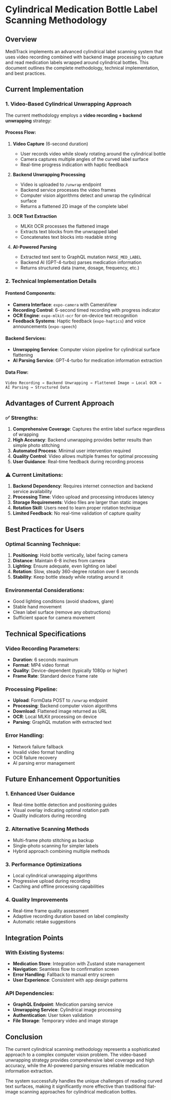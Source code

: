 # Cylindrical Medication Bottle Label Scanning Methodology

## Overview

MediTrack implements an advanced cylindrical label scanning system that uses video recording combined with backend image processing to capture and read medication labels wrapped around cylindrical bottles. This document outlines the complete methodology, technical implementation, and best practices.

## Current Implementation

### 1. Video-Based Cylindrical Unwrapping Approach

The current methodology employs a **video recording + backend unwrapping** strategy:

#### Process Flow:
1. **Video Capture** (6-second duration)
   - User records video while slowly rotating around the cylindrical bottle
   - Camera captures multiple angles of the curved label surface
   - Real-time progress indication with haptic feedback

2. **Backend Unwrapping Processing**
   - Video is uploaded to `/unwrap` endpoint
   - Backend service processes the video frames
   - Computer vision algorithms detect and unwrap the cylindrical surface
   - Returns a flattened 2D image of the complete label

3. **OCR Text Extraction**
   - MLKit OCR processes the flattened image
   - Extracts text blocks from the unwrapped label
   - Concatenates text blocks into readable string

4. **AI-Powered Parsing**
   - Extracted text sent to GraphQL mutation `PARSE_MED_LABEL`
   - Backend AI (GPT-4-turbo) parses medication information
   - Returns structured data (name, dosage, frequency, etc.)

### 2. Technical Implementation Details

#### Frontend Components:
- **Camera Interface**: `expo-camera` with CameraView
- **Recording Control**: 6-second timed recording with progress indicator
- **OCR Engine**: `expo-mlkit-ocr` for on-device text recognition
- **Feedback Systems**: Haptic feedback (`expo-haptics`) and voice announcements (`expo-speech`)

#### Backend Services:
- **Unwrapping Service**: Computer vision pipeline for cylindrical surface flattening
- **AI Parsing Service**: GPT-4-turbo for medication information extraction

#### Data Flow:
```
Video Recording → Backend Unwrapping → Flattened Image → Local OCR → AI Parsing → Structured Data
```

## Advantages of Current Approach

### ✅ Strengths:
1. **Comprehensive Coverage**: Captures the entire label surface regardless of wrapping
2. **High Accuracy**: Backend unwrapping provides better results than simple photo stitching
3. **Automated Process**: Minimal user intervention required
4. **Quality Control**: Video allows multiple frames for optimal processing
5. **User Guidance**: Real-time feedback during recording process

### ⚠️ Current Limitations:
1. **Backend Dependency**: Requires internet connection and backend service availability
2. **Processing Time**: Video upload and processing introduces latency
3. **Storage Requirements**: Video files are larger than static images
4. **Rotation Skill**: Users need to learn proper rotation technique
5. **Limited Feedback**: No real-time validation of capture quality

## Best Practices for Users

### Optimal Scanning Technique:
1. **Positioning**: Hold bottle vertically, label facing camera
2. **Distance**: Maintain 6-8 inches from camera
3. **Lighting**: Ensure adequate, even lighting on label
4. **Rotation**: Slow, steady 360-degree rotation over 6 seconds
5. **Stability**: Keep bottle steady while rotating around it

### Environmental Considerations:
- Good lighting conditions (avoid shadows, glare)
- Stable hand movement
- Clean label surface (remove any obstructions)
- Sufficient space for camera movement

## Technical Specifications

### Video Recording Parameters:
- **Duration**: 6 seconds maximum
- **Format**: MP4 video format
- **Quality**: Device-dependent (typically 1080p or higher)
- **Frame Rate**: Standard device frame rate

### Processing Pipeline:
- **Upload**: FormData POST to `/unwrap` endpoint
- **Processing**: Backend computer vision algorithms
- **Download**: Flattened image returned as URL
- **OCR**: Local MLKit processing on device
- **Parsing**: GraphQL mutation with extracted text

### Error Handling:
- Network failure fallback
- Invalid video format handling
- OCR failure recovery
- AI parsing error management

## Future Enhancement Opportunities

### 1. Enhanced User Guidance
- Real-time bottle detection and positioning guides
- Visual overlay indicating optimal rotation path
- Quality indicators during recording

### 2. Alternative Scanning Methods
- Multi-frame photo stitching as backup
- Single-photo scanning for simpler labels
- Hybrid approach combining multiple methods

### 3. Performance Optimizations
- Local cylindrical unwrapping algorithms
- Progressive upload during recording
- Caching and offline processing capabilities

### 4. Quality Improvements
- Real-time frame quality assessment
- Adaptive recording duration based on label complexity
- Automatic retake suggestions

## Integration Points

### With Existing Systems:
- **Medication Store**: Integration with Zustand state management
- **Navigation**: Seamless flow to confirmation screen
- **Error Handling**: Fallback to manual entry screen
- **User Experience**: Consistent with app design patterns

### API Dependencies:
- **GraphQL Endpoint**: Medication parsing service
- **Unwrapping Service**: Cylindrical image processing
- **Authentication**: User token validation
- **File Storage**: Temporary video and image storage

## Conclusion

The current cylindrical scanning methodology represents a sophisticated approach to a complex computer vision problem. The video-based unwrapping strategy provides comprehensive label coverage and high accuracy, while the AI-powered parsing ensures reliable medication information extraction.

The system successfully handles the unique challenges of reading curved text surfaces, making it significantly more effective than traditional flat-image scanning approaches for cylindrical medication bottles.